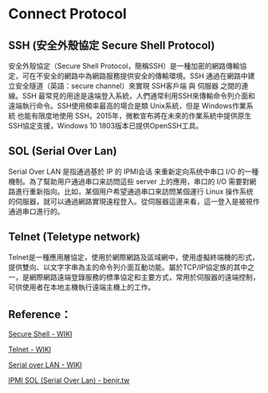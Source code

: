 # Connect Protocol
## SSH (安全外殼協定 Secure Shell Protocol)
安全外殼協定（Secure Shell Protocol，簡稱SSH）是一種加密的網路傳輸協定，可在不安全的網路中為網路服務提供安全的傳輸環境。SSH 通過在網路中建立安全隧道（英語：secure channel）來實現 SSH客戶端 與 伺服器 之間的連線。SSH 最常見的用途是遠端登入系統，人們通常利用SSH來傳輸命令列介面和遠端執行命令。SSH使用頻率最高的場合是類 Unix系統，但是 Windows作業系統 也能有限度地使用 SSH。2015年，微軟宣布將在未來的作業系統中提供原生SSH協定支援，Windows 10 1803版本已提供OpenSSH工具。

## SOL (Serial Over Lan)
Serial Over LAN 是指通過基於 IP 的 IPMI会话 来重新定向系统中串口 I/O 的一種機制。為了幫助用户通過串口来訪問這些 server 上的應用，串口的 I/O 需要對網路進行重新指向。比如，某個用户希望通過串口来訪問某個運行 Linux 操作系统的伺服器，就可以通過網路實現遠程登入。從伺服器這邊来看，這一登入是被視作通過串口進行的。

## Telnet (Teletype network)
Telnet是一種應用層協定，使用於網際網路及區域網中，使用虛擬終端機的形式，提供雙向、以文字字串為主的命令列介面互動功能。屬於TCP/IP協定族的其中之一，是網際網路遠端登錄服務的標準協定和主要方式，常用於伺服器的遠端控制，可供使用者在本地主機執行遠端主機上的工作。

## Reference：
[Secure Shell - WIKI](https://zh.wikipedia.org/zh-tw/Secure_Shell)

[Telnet - WIKI](https://zh.wikipedia.org/zh-tw/Telnet)

[Serial over LAN - WIKI](https://en.wikipedia.org/wiki/Serial_over_LAN)

[IPMI SOL (Serial Over Lan) - benjr.tw](https://benjr.tw/97039)
